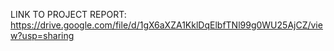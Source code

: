 LINK TO PROJECT REPORT: https://drive.google.com/file/d/1gX6aXZA1KklDqElbfTNl99g0WU25AjCZ/view?usp=sharing
